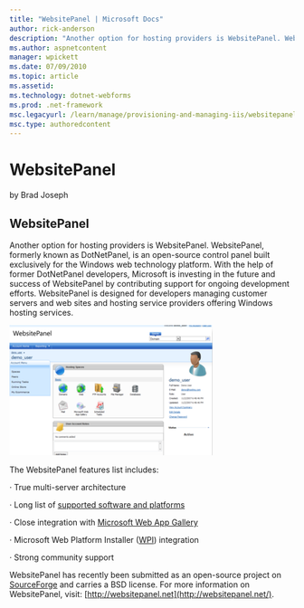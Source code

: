 ```yaml
---
title: "WebsitePanel | Microsoft Docs"
author: rick-anderson
description: "Another option for hosting providers is WebsitePanel. WebsitePanel, formerly known as DotNetPanel, is an open-source control panel built exclusively for the..."
ms.author: aspnetcontent
manager: wpickett
ms.date: 07/09/2010
ms.topic: article
ms.assetid: 
ms.technology: dotnet-webforms
ms.prod: .net-framework
msc.legacyurl: /learn/manage/provisioning-and-managing-iis/websitepanel
msc.type: authoredcontent
---
```

WebsitePanel
====================
by Brad Joseph

## WebsitePanel

Another option for hosting providers is WebsitePanel. WebsitePanel, formerly known as DotNetPanel, is an open-source control panel built exclusively for the Windows web technology platform. With the help of former DotNetPanel developers, Microsoft is investing in the future and success of WebsitePanel by contributing support for ongoing development efforts. WebsitePanel is designed for developers managing customer servers and web sites and hosting service providers offering Windows hosting services.

[![](websitepanel/_static/image2.png)](websitepanel/_static/image1.png)

The WebsitePanel features list includes:

· True multi-server architecture

· Long list of [supported software and platforms](http://websitepanel.net/SupportedSoftware.aspx)

· Close integration with [Microsoft Web App Gallery](https://www.microsoft.com/web/gallery/Categories.aspx)

· Microsoft Web Platform Installer ([WPI](https://www.microsoft.com/web/gallery/Categories.aspx)) integration

· Strong community support

WebsitePanel has recently been submitted as an open-source project on [SourceForge](http://sourceforge.net/) and carries a BSD license. For more information on WebsitePanel, visit: [http://websitepanel.net](http://websitepanel.net/).